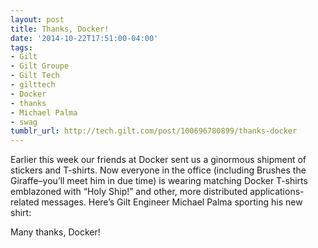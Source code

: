 ```yaml
---
layout: post
title: Thanks, Docker!
date: '2014-10-22T17:51:00-04:00'
tags:
- Gilt
- Gilt Groupe
- Gilt Tech
- gilttech
- Docker
- thanks
- Michael Palma
- swag
tumblr_url: http://tech.gilt.com/post/100696780899/thanks-docker
---
```


Earlier this week our friends at Docker sent us a ginormous shipment of stickers and T-shirts. Now everyone in the office (including Brushes the Giraffe–you’ll meet him in due time) is wearing matching Docker T-shirts emblazoned with “Holy Ship!” and other, more distributed applications-related messages.
Here’s Gilt Engineer Michael Palma sporting his new shirt:

Many thanks, Docker!
